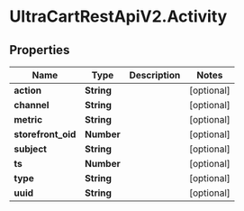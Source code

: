 # UltraCartRestApiV2.Activity

## Properties
Name | Type | Description | Notes
------------ | ------------- | ------------- | -------------
**action** | **String** |  | [optional] 
**channel** | **String** |  | [optional] 
**metric** | **String** |  | [optional] 
**storefront_oid** | **Number** |  | [optional] 
**subject** | **String** |  | [optional] 
**ts** | **Number** |  | [optional] 
**type** | **String** |  | [optional] 
**uuid** | **String** |  | [optional] 



